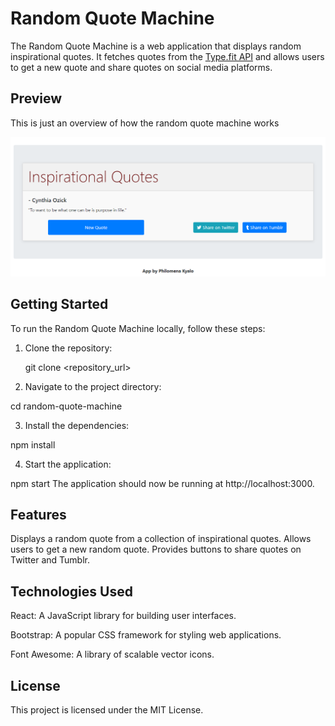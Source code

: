 # Random Quote Machine

The Random Quote Machine is a web application that displays random inspirational quotes. It fetches quotes from the [Type.fit API](https://type.fit/api/quotes) and allows users to get a new quote and share quotes on social media platforms.
## Preview
This is just an overview of how the random quote machine works

![Preview](Quotes.png)

## Getting Started

To run the Random Quote Machine locally, follow these steps:

1. Clone the repository:

   git clone <repository_url>
   
2. Navigate to the project directory:

cd random-quote-machine

3. Install the dependencies:

npm install

4. Start the application:

npm start
The application should now be running at http://localhost:3000.

## Features

Displays a random quote from a collection of inspirational quotes.
Allows users to get a new random quote.
Provides buttons to share quotes on Twitter and Tumblr.
## Technologies Used
React: A JavaScript library for building user interfaces.

Bootstrap: A popular CSS framework for styling web applications.

Font Awesome: A library of scalable vector icons.
## License
This project is licensed under the MIT License.
